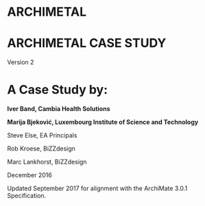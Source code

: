 # ARCHIMETAL

# ARCHIMETAL CASE STUDY
Version 2
# A Case Study by:

**Iver Band, Cambia Health Solutions**
     
**Marija Bjeković, Luxembourg Institute of Science and Technology**
   
    
Steve Else, EA Principals

  
Rob Kroese, BiZZdesign
    
   
Marc Lankhorst, BiZZdesign


December 2016
       
       
    

Updated September 2017 for alignment with the ArchiMate 3.0.1 Specification.
